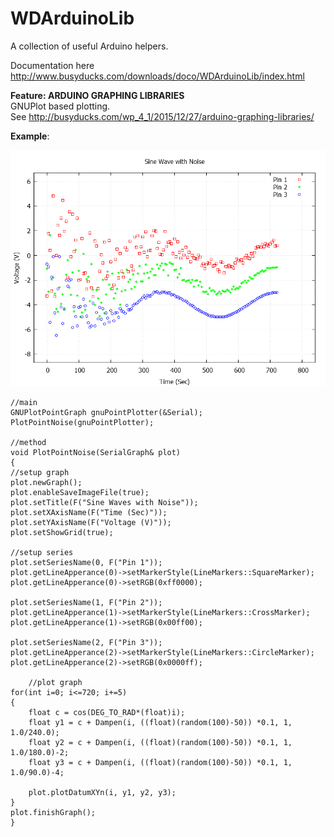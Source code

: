 # WDArduinoLib  
A collection of useful Arduino helpers.  
  
Documentation here http://www.busyducks.com/downloads/doco/WDArduinoLib/index.html  
  
**Feature: ARDUINO GRAPHING LIBRARIES**  
GNUPlot based plotting.  
See http://busyducks.com/wp_4_1/2015/12/27/arduino-graphing-libraries/  
    
__Example__:  

![Example Graph](examples/Sine-Wave-with-Noise.png?raw=true "Example Graph")

    //main  
    GNUPlotPointGraph gnuPointPlotter(&Serial);  
    PlotPointNoise(gnuPointPlotter);  
  
    //method  
    void PlotPointNoise(SerialGraph& plot)  
    {  
    //setup graph  
    plot.newGraph();  
    plot.enableSaveImageFile(true);  
    plot.setTitle(F("Sine Waves with Noise"));  
    plot.setXAxisName(F("Time (Sec)"));  
    plot.setYAxisName(F("Voltage (V)"));  
    plot.setShowGrid(true);  
 
    //setup series  
    plot.setSeriesName(0, F("Pin 1"));  
    plot.getLineApperance(0)->setMarkerStyle(LineMarkers::SquareMarker);  
    plot.getLineApperance(0)->setRGB(0xff0000);  
 
    plot.setSeriesName(1, F("Pin 2"));  
    plot.getLineApperance(1)->setMarkerStyle(LineMarkers::CrossMarker);  
    plot.getLineApperance(1)->setRGB(0x00ff00);  
 
    plot.setSeriesName(2, F("Pin 3"));  
    plot.getLineApperance(2)->setMarkerStyle(LineMarkers::CircleMarker);  
    plot.getLineApperance(2)->setRGB(0x0000ff);  
    
        //plot graph  
    for(int i=0; i<=720; i+=5)  
    {  
        float c = cos(DEG_TO_RAD*(float)i);  
        float y1 = c + Dampen(i, ((float)(random(100)-50)) *0.1, 1, 1.0/240.0);  
        float y2 = c + Dampen(i, ((float)(random(100)-50)) *0.1, 1, 1.0/180.0)-2;  
        float y3 = c + Dampen(i, ((float)(random(100)-50)) *0.1, 1, 1.0/90.0)-4;  
 
        plot.plotDatumXYn(i, y1, y2, y3);  
    }  
    plot.finishGraph();  
    }  
  
  